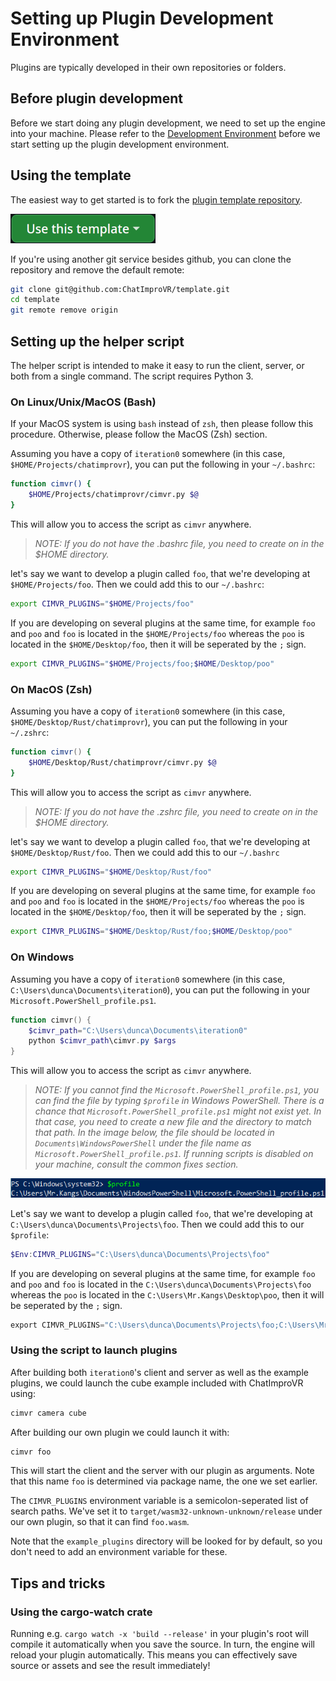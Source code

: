 # Setting up Plugin Development Environment

Plugins are typically developed in their own repositories or folders.

## Before plugin development
Before we start doing any plugin development, we need to set up the engine into your machine. Please refer to the [Development Environment](../Product_Page/dev_env.md) before we start setting up the plugin development environment.

## Using the template
The easiest way to get started is to fork the 
[plugin template repository](https://github.com/ChatImproVR/template).

[![Use this template button](./use_this_template.png)](https://github.com/ChatImproVR/template)

If you're using another git service besides github, you can clone the repository and remove the default remote:
```sh
git clone git@github.com:ChatImproVR/template.git
cd template
git remote remove origin
```

## Setting up the helper script
The helper script is intended to make it easy to run the client, server, or both from a single command. The script requires Python 3.

### On Linux/Unix/MacOS (Bash)

If your MacOS system is using `bash` instead of `zsh`, then please follow this procedure. Otherwise, please follow the MacOS (Zsh) section.

Assuming you have a copy of `iteration0` somewhere (in this case, `$HOME/Projects/chatimprovr`), you can put the following in your `~/.bashrc`:

```bash
function cimvr() {
    $HOME/Projects/chatimprovr/cimvr.py $@
}
```
This will allow you to access the script as `cimvr` anywhere.

> *NOTE: If you do not have the .bashrc file, you need to create on in the $HOME directory.*

let's say we want to develop a plugin called `foo`, that we're developing at `$HOME/Projects/foo`. Then we could add this to our `~/.bashrc`:
```bash
export CIMVR_PLUGINS="$HOME/Projects/foo"
```

If you are developing on several plugins at the same time, for example `foo` and `poo` and `foo` is located in the `$HOME/Projects/foo` whereas the `poo` is located in the `$HOME/Desktop/foo`, then it will be seperated by the `;` sign.
```bash
export CIMVR_PLUGINS="$HOME/Projects/foo;$HOME/Desktop/poo"
```

### On MacOS (Zsh)

Assuming you have a copy of `iteration0` somewhere (in this case,  `$HOME/Desktop/Rust/chatimprovr`), you can put the following in your `~/.zshrc`:

```zsh
function cimvr() {
    $HOME/Desktop/Rust/chatimprovr/cimvr.py $@
}
```
This will allow you to access the script as `cimvr` anywhere.

> *NOTE: If you do not have the .zshrc file, you need to create on in the $HOME directory.*

let's say we want to develop a plugin called `foo`, that we're developing at `$HOME/Desktop/Rust/foo`. Then we could add this to our `~/.bashrc`

```zsh
export CIMVR_PLUGINS="$HOME/Desktop/Rust/foo"
```

If you are developing on several plugins at the same time, for example `foo` and `poo` and `foo` is located in the `$HOME/Projects/foo` whereas the `poo` is located in the `$HOME/Desktop/foo`, then it will be seperated by the `;` sign.
```zsh
export CIMVR_PLUGINS="$HOME/Desktop/Rust/foo;$HOME/Desktop/poo"
```

### On Windows
Assuming you have a copy of `iteration0` somewhere (in this case, `C:\Users\dunca\Documents\iteration0`), you can put the following in your `Microsoft.PowerShell_profile.ps1`.

```ps1
function cimvr() {
    $cimvr_path="C:\Users\dunca\Documents\iteration0"
    python $cimvr_path\cimvr.py $args
}
```
This will allow you to access the script as `cimvr` anywhere.

> *NOTE: If you cannot find the `Microsoft.PowerShell_profile.ps1`, you can find the file by typing `$profile` in Windows PowerShell. There is a chance that `Microsoft.PowerShell_profile.ps1` might not exist yet. In that case, you need to create a new file and the directory to match that path. In the image below, the file should be located in `Documents\WindowsPowerShell` under the file name as `Microsoft.PowerShell_profile.ps1`. If running scripts is disabled on your machine, consult the common fixes section.*

![$profile path](./profile_path.png)

Let's say we want to develop a plugin called `foo`, that we're developing at `C:\Users\dunca\Documents\Projects\foo`. Then we could add this to our `$profile`:
```ps1
$Env:CIMVR_PLUGINS="C:\Users\dunca\Documents\Projects\foo"
```
If you are developing on several plugins at the same time, for example `foo` and `poo` and `foo` is located in the `C:\Users\dunca\Documents\Projects\foo` whereas the `poo` is located in the `C:\Users\Mr.Kangs\Desktop\poo`, then it will be seperated by the `;` sign.
```ps1
export CIMVR_PLUGINS="C:\Users\dunca\Documents\Projects\foo;C:\Users\Mr.Kangs\Desktop\galaga"
```


### Using the script to launch plugins
After building both `iteration0`'s client and server as well as the example plugins, we could launch the cube example included with ChatImproVR using:
```bash
cimvr camera cube
```

After building our own plugin we could launch it with:

```bash
cimvr foo
```

This will start the client and the server with our plugin as arguments. Note that this name `foo` is determined via package name, the one we set earlier.

The `CIMVR_PLUGINS` environment variable is a semicolon-seperated list of search paths. We've set it to `target/wasm32-unknown-unknown/release` under our own plugin, so that it can find `foo.wasm`.

Note that the `example_plugins` directory will be looked for by default, so you don't need to add an environment variable for these.

## Tips and tricks
### Using the cargo-watch crate
Running e.g. `cargo watch -x 'build --release'` in your plugin's root will compile it automatically when you save the source. In turn, the engine will reload your plugin automatically. This means you can effectively save source or assets and see the result immediately!
